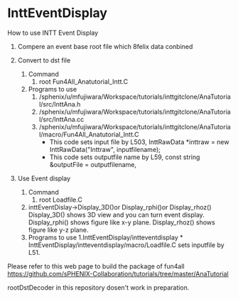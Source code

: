 # InttEventDisplay

How to use INTT Event Display

1. Compere an event base root file which 8felix data conbined
2. Convert to dst file 
    1. Command 
        1. root Fun4All_Anatutorial_Intt.C 
    2. Programs to use
        1. /sphenix/u/mfujiwara/Workspace/tutorials/inttgitclone/AnaTutorial/src/InttAna.h 
        2. /sphenix/u/mfujiwara/Workspace/tutorials/inttgitclone/AnaTutorial/src/InttAna.cc
        3. /sphenix/u/mfujiwara/Workspace/tutorials/inttgitclone/AnaTutorial/macro/Fun4All_Anatutorial_Intt.C
            * This code sets input file by L503, InttRawData *inttraw = new InttRawData("Inttraw", inputfilename);
            * This code sets outputfile name by L59, const string &outputFile = outputfilename,
              
3. Use Event display
    1. Command 
        1. root Loadfile.C 
	2. inttEventDislay->Display_3D()or Display_rphi()or Display_rhoz()
	   Display_3D() shows 3D view and you can turn event display.
	   Display_rphi() shows figure like x-y plane.
	   Display_rhoz() shows figure like y-z plane.
    2. Programs to use
        1.InttEventDisplay/intteventdisplay
            * InttEventDisplay/intteventdisplay/macro/Loadfile.C sets inputfile by L51.

Please refer to this web page to build the package of fun4all
https://github.com/sPHENIX-Collaboration/tutorials/tree/master/AnaTutorial

rootDstDecoder in this repository dosen't work in preparation.
